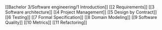 [[Bachelor 3/Software engineering/1 Introduction]]
[[2 Requirements]]
[[3 Software architecture]]
[[4 Project Management]]
[[5 Design by Contract]]
[[6 Testing]]
[[7 Formal Specification]]
[[8 Domain Modeling]]
[[9 Software Quality]]
[[10 Metrics]]
[[11 Refactoring]]
